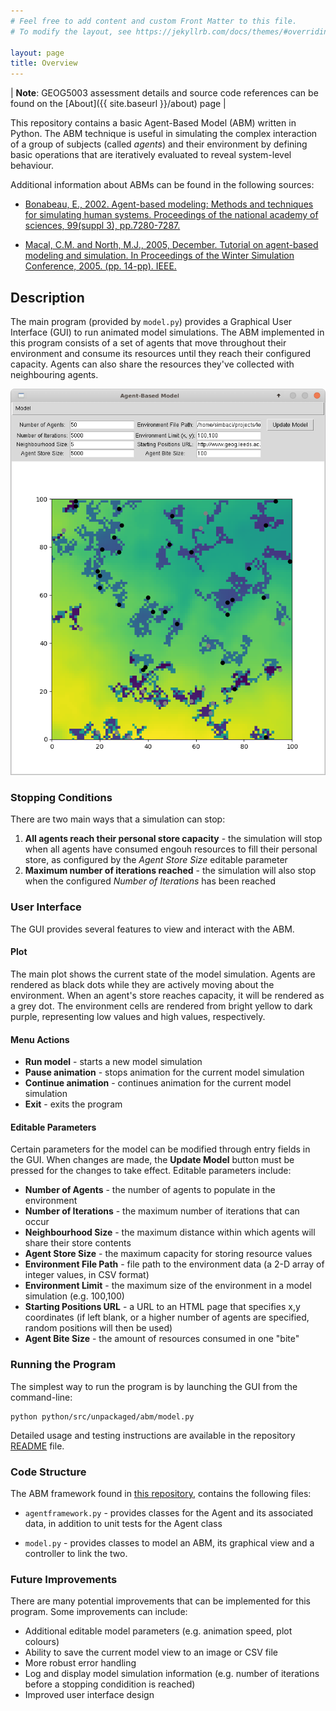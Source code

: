 ```yaml
---
# Feel free to add content and custom Front Matter to this file.
# To modify the layout, see https://jekyllrb.com/docs/themes/#overriding-theme-defaults

layout: page
title: Overview
---
```


| **Note**: GEOG5003 assessment details and source code references can be found on the [About]({{ site.baseurl }}/about) page |

This repository contains a basic Agent-Based Model (ABM) written in Python. The ABM technique is useful in simulating the complex interaction of a group of subjects (called _agents_) and their environment by defining basic operations that are iteratively evaluated to reveal system-level behaviour.

Additional information about ABMs can be found in the following sources:
- [Bonabeau, E., 2002. Agent-based modeling: Methods and techniques for simulating human systems. Proceedings of the national academy of sciences, 99(suppl 3), pp.7280-7287.](https://www.pnas.org/content/99/suppl_3/7280.short)

- [Macal, C.M. and North, M.J., 2005, December. Tutorial on agent-based modeling and simulation. In Proceedings of the Winter Simulation Conference, 2005. (pp. 14-pp). IEEE.](https://ieeexplore.ieee.org/abstract/document/1574234/)

## Description

The main program (provided by `model.py`) provides a Graphical User Interface (GUI) to run animated model simulations. The ABM implemented in this program consists of a set of agents that move throughout their environment and consume its resources until they reach their configured capacity. Agents can also share the resources they've collected with neighbouring agents.

![alt text](screenshot.png "Screenshot of active ABM simulation")

### Stopping Conditions

There are two main ways that a simulation can stop:

1. **All agents reach their personal store capacity** - the simulation will stop when all agents have consumed engouh resources to fill their personal store, as configured by the _Agent Store Size_ editable parameter
1. **Maximum number of iterations reached** - the simulation will also stop when the configured _Number of Iterations_ has been reached

### User Interface

The GUI provides several features to view and interact with the ABM.

#### Plot

The main plot shows the current state of the model simulation. Agents are rendered as black dots while they are actively moving about the environment. When an agent's store reaches capacity, it will be rendered as a grey dot. The environment cells are rendered from bright yellow to dark purple, representing low values and high values, respectively.

#### Menu Actions
- **Run model** - starts a new model simulation
- **Pause animation** - stops animation for the current model simulation
- **Continue animation** - continues animation for the current model simulation
- **Exit** - exits the program

#### Editable Parameters
Certain parameters for the model can be modified through entry fields in the GUI. When changes are made, the **Update Model** button must be pressed for the changes to take effect. Editable parameters include:

- **Number of Agents** - the number of agents to populate in the environment
- **Number of Iterations** - the maximum number of iterations that can occur
- **Neighbourhood Size** - the maximum distance within which agents will share their store contents
- **Agent Store Size** - the maximum capacity for storing resource values
- **Environment File Path** - file path to the environment data (a 2-D array of integer values, in CSV format)
- **Environment Limit** - the maximum size of the environment in a model simulation (e.g. 100,100)
- **Starting Positions URL** - a URL to an HTML page that specifies x,y coordinates (if left blank, or a higher number of agents are specified, random positions will then be used)
- **Agent Bite Size** - the amount of resources consumed in one "bite"


### Running the Program

The simplest way to run the program is by launching the GUI from the command-line:
```
python python/src/unpackaged/abm/model.py
```

Detailed usage and testing instructions are available in the repository [README](https://github.com/anth-dj/geog5003_practicals/blob/master/README.md) file.


### Code Structure

The ABM framework found in [this repository](https://github.com/anth-dj/geog5003_practicals/tree/master), contains the following files:

- `agentframework.py` - provides classes for the Agent and its associated data, in addition to unit tests for the Agent class

- `model.py` - provides classes to model an ABM, its graphical view and a controller to link the two.


### Future Improvements

There are many potential improvements that can be implemented for this program. Some improvements can include:
- Additional editable model parameters (e.g. animation speed, plot colours)
- Ability to save the current model view to an image or CSV file
- More robust error handling
- Log and display model simulation information (e.g. number of iterations before a stopping condidition is reached)
- Improved user interface design